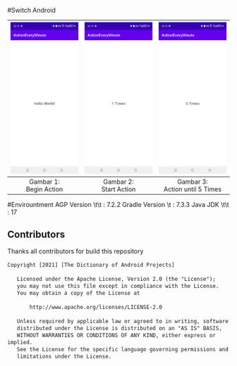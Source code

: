 #Switch Android

| ![Gambar 1](./documentation/SS01_ActionEveryMinute.jpg) | ![Gambar 2](./documentation/SS02_ActionEveryMinute.jpg) | ![Gambar 3](./documentation/SS03_ActionEveryMinute.jpg) |
|:-------------------------------------------------------:|:-------------------------------------------------------:|:-------------------------------------------------------:|
|               Gambar 1: <br> Begin Action               |               Gambar 2: <br> Start Action               |           Gambar 3: <br> Action until 5 Times           |

#Envirountment
AGP Version \t\t : 7.2.2
Gradle Version \t : 7.3.3
Java JDK \t\t : 17

## Contributors
Thanks all contributors for build this repository

```
Copyright [2021] [The Dictionary of Android Projects]

   Licensed under the Apache License, Version 2.0 (the "License");
   you may not use this file except in compliance with the License.
   You may obtain a copy of the License at

       http://www.apache.org/licenses/LICENSE-2.0

   Unless required by applicable law or agreed to in writing, software
   distributed under the License is distributed on an "AS IS" BASIS,
   WITHOUT WARRANTIES OR CONDITIONS OF ANY KIND, either express or implied.
   See the License for the specific language governing permissions and
   limitations under the License.
   
```   
